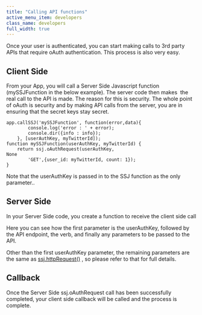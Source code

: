 ```yaml
---
title: "Calling API functions"
active_menu_item: developers
class_name: developers
full_width: true
---
```



Once your user is authenticated, you can start making calls to 3rd party APIs that require oAuth authentication. This process is also very easy.

## Client Side

From your App, you will call a Server Side Javascript function (mySSJFunction in the below example). The server code then makes  the real call to the API is made. The reason for this is security. The whole point of oAuth is security and by making API calls from the server, you are in ensuring that the secret keys stay secret.

    app.callSSJ('mySSJFunction', function(error,data){
            console.log('error : ' + error);
            console.dir({info : info});
        }, [userAuthKey, myTwitterId]);
    function mySSJFunction(userAuthKey, myTwitterId) {
        return ssj.oAuthRequest(userAuthKey, 
    None
            'GET',{user_id: myTwitterId, count: 1});
    }
   

Note that the userAuthKey is passed in to the SSJ function as the only parameter..

## Server Side

In your Server Side code, you create a function to receive the client side call

Here you can see how the first parameter is the userAuthKey, followed by the API endpoint, the verb, and finally any parameters to be passed to the API.

Other than the first userAuthKey parameter, the remaining parameters are the same as [ssj.httpRequest()](/developers/user-guide/scripting-apis/server-side-api/ssj-object/web-service-calls/httprequest2) , so please refer to that for full details.

## Callback

Once the Server Side ssj.oAuthRequest call has been successfully completed, your client side callback will be called and the process is complete.

